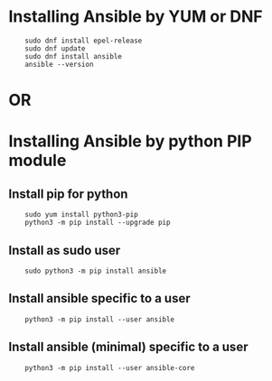 # Installing Ansible by YUM or DNF

        sudo dnf install epel-release
        sudo dnf update
        sudo dnf install ansible
        ansible --version

# OR

# Installing Ansible by python PIP module

## Install pip for python
        sudo yum install python3-pip
        python3 -m pip install --upgrade pip

##  Install as sudo user

        sudo python3 -m pip install ansible

##  Install ansible specific to a user

        python3 -m pip install --user ansible

##  Install ansible (minimal) specific to a user

        python3 -m pip install --user ansible-core
